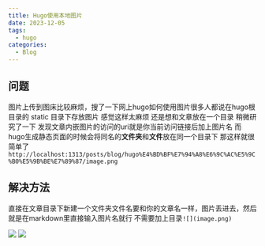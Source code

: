 ```yaml
---
title: Hugo使用本地图片
date: 2023-12-05
tags:
  - hugo
categories:
  - Blog
---
```

## 问题
图片上传到图床比较麻烦，搜了一下网上hugo如何使用图片很多人都说在hugo根目录的 static 目录下存放图片 感觉这样太麻烦 还是想和文章放在一个目录
稍微研究了一下
发现文章内嵌图片的访问的uri就是你当前访问链接后加上图片名 而hugo生成静态页面的时候会将同名的**文件夹**和**文件**放在同一个目录下 那这样就很简单了`http://localhost:1313/posts/blog/hugo%E4%BD%BF%E7%94%A8%E6%9C%AC%E5%9C%B0%E5%9B%BE%E7%89%87/image.png`
## 解决方法
直接在文章目录下新建一个文件夹文件名要和你的文章名一样，图片丢进去，然后就是在markdown里直接输入图片名就行 不需要加上目录`![](image.png)`




![](image.png)
![](image2.png)